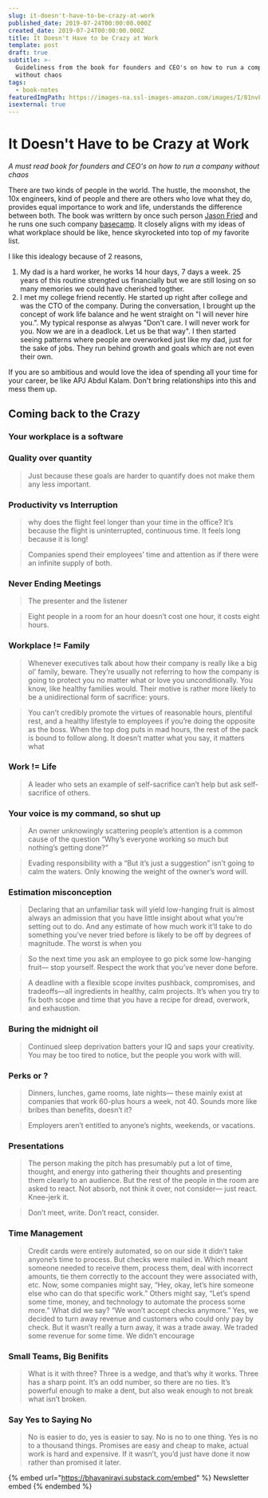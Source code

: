 ```yaml
---
slug: it-doesn't-have-to-be-crazy-at-work
published_date: 2019-07-24T00:00:00.000Z
created_date: 2019-07-24T00:00:00.000Z
title: It Doesn't Have to be Crazy at Work
template: post
draft: true
subtitle: >-
  Guideliness from the book for founders and CEO's on how to run a company
  without chaos
tags:
  - book-notes
featuredImgPath: https://images-na.ssl-images-amazon.com/images/I/81nvF-p7odL.jpg
isexternal: true
---
```


# It Doesn't Have to be Crazy at Work

_A must read book for founders and CEO's on how to run a company without chaos_

There are two kinds of people in the world. The hustle, the moonshot, the 10x engineers, kind of people and there are others who love what they do, provides equal importance to work and life, understands the difference between both. The book was writtern by once such person [Jason Fried](it-doesn't-have-to-be-crazy-at-work.md) and he runs one such company [basecamp](it-doesn't-have-to-be-crazy-at-work.md). It closely aligns with my ideas of what workplace should be like, hence skyrocketed into top of my favorite list.

I like this idealogy because of 2 reasons,

1. My dad is a hard worker, he works 14 hour days, 7 days a week. 25 years of this routine strengted us financially but we are still losing on so many memories we could have cherished togther.
2. I met my college friend recently. He started up right after college and was the CTO of the company. During the conversation, I brought up the concept of work life balance and he went straight on "I will never hire you.". My typical response as alwyas "Don't care. I will never work for you. Now we are in a deadlock. Let us be that way". I then started seeing patterns where people are overworked just like my dad, just for the sake of jobs. They run behind growth and goals which are not even their own.

If you are so ambitious and would love the idea of spending all your time for your career, be like APJ Abdul Kalam. Don't bring relationships into this and mess them up.

## Coming back to the Crazy

### Your workplace is a software

### Quality over quantity

> Just because these goals are harder to quantify does not make them any less important.

### Productivity vs Interruption

> why does the flight feel longer than your time in the office? It’s because the flight is uninterrupted, continuous time. It feels long because it is long!

> Companies spend their employees’ time and attention as if there were an infinite supply of both.

### Never Ending Meetings

> The presenter and the listener

> Eight people in a room for an hour doesn’t cost one hour, it costs eight hours.

### Workplace != Family

> Whenever executives talk about how their company is really like a big ol’ family, beware. They’re usually not referring to how the company is going to protect you no matter what or love you unconditionally. You know, like healthy families would. Their motive is rather more likely to be a unidirectional form of sacrifice: yours.

> You can’t credibly promote the virtues of reasonable hours, plentiful rest, and a healthy lifestyle to employees if you’re doing the opposite as the boss. When the top dog puts in mad hours, the rest of the pack is bound to follow along. It doesn’t matter what you say, it matters what

### Work != Life

> A leader who sets an example of self-sacrifice can’t help but ask self-sacrifice of others.

### Your voice is my command, so shut up

> An owner unknowingly scattering people’s attention is a common cause of the question “Why’s everyone working so much but nothing’s getting done?”

> Evading responsibility with a “But it’s just a suggestion” isn’t going to calm the waters. Only knowing the weight of the owner’s word will.

### Estimation misconception

> Declaring that an unfamiliar task will yield low-hanging fruit is almost always an admission that you have little insight about what you’re setting out to do. And any estimate of how much work it’ll take to do something you’ve never tried before is likely to be off by degrees of magnitude. The worst is when you

> So the next time you ask an employee to go pick some low-hanging fruit— stop yourself. Respect the work that you’ve never done before.

> A deadline with a flexible scope invites pushback, compromises, and tradeoffs—all ingredients in healthy, calm projects. It’s when you try to fix both scope and time that you have a recipe for dread, overwork, and exhaustion.

### Buring the midnight oil

> Continued sleep deprivation batters your IQ and saps your creativity. You may be too tired to notice, but the people you work with will.

### Perks or ?

> Dinners, lunches, game rooms, late nights— these mainly exist at companies that work 60-plus hours a week, not 40. Sounds more like bribes than benefits, doesn’t it?

> Employers aren’t entitled to anyone’s nights, weekends, or vacations.

### Presentations

> The person making the pitch has presumably put a lot of time, thought, and energy into gathering their thoughts and presenting them clearly to an audience. But the rest of the people in the room are asked to react. Not absorb, not think it over, not consider— just react. Knee-jerk it.

> Don’t meet, write. Don’t react, consider.

### Time Management

> Credit cards were entirely automated, so on our side it didn’t take anyone’s time to process. But checks were mailed in. Which meant someone needed to receive them, process them, deal with incorrect amounts, tie them correctly to the account they were associated with, etc. Now, some companies might say, “Hey, okay, let’s hire someone else who can do that specific work.” Others might say, “Let’s spend some time, money, and technology to automate the process some more.” What did we say? “We won’t accept checks anymore.” Yes, we decided to turn away revenue and customers who could only pay by check. But it wasn’t really a turn away, it was a trade away. We traded some revenue for some time. We didn’t encourage

### Small Teams, Big Benifits

> What is it with three? Three is a wedge, and that’s why it works. Three has a sharp point. It’s an odd number, so there are no ties. It’s powerful enough to make a dent, but also weak enough to not break what isn’t broken.

### Say Yes to Saying No

> No is easier to do, yes is easier to say. No is no to one thing. Yes is no to a thousand things. Promises are easy and cheap to make, actual work is hard and expensive. If it wasn’t, you’d just have done it now rather than promised it later.



{% embed url="https://bhavaniravi.substack.com/embed" %}
Newsletter embed
{% endembed %}

